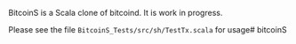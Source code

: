 BitcoinS is a Scala clone of bitcoind.
It is work in progress.

Please see the file `BitcoinS_Tests/src/sh/TestTx.scala` for usage# bitcoinS
